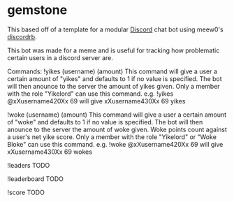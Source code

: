 # gemstone

This based off of a template for a modular [Discord](https://discordapp.com/) chat bot using meew0's [discordrb](https://github.com/meew0/discordrb).

This bot was made for a meme and is useful for tracking how problematic certain users in a discord server are.

Commands:
!yikes (username) (amount)
  This command will give a user a certain amount of "yikes" and defaults to 1 if no value is specified. The bot will then anounce to the server the amount of yikes given. Only a member with the role "Yikelord" can use this command.
  e.g. !yikes @xXusername420Xx 69 will give xXusername430Xx 69 yikes

!woke (username) (amount)
  This command will give a user a certain amount of "woke" and defaults to 1 if no value is specified. The bot will then anounce to the server the amount of woke given. Woke points count against a user's net yike score. Only a member with the role "Yikelord" or "Woke Bloke" can use this command.
  e.g. !woke @xXusername420Xx 69 will give xXusername430Xx 69 wokes

!leaders
  TODO

!leaderboard
  TODO

!score
  TODO